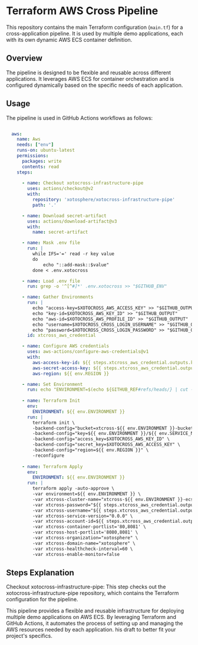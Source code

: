 # Terraform AWS Cross Pipeline

This repository contains the main Terraform configuration (`main.tf`) for a cross-application pipeline. It is used by multiple demo applications, each with its own dynamic AWS ECS container definition.

## Overview

The pipeline is designed to be flexible and reusable across different applications. It leverages AWS ECS for container orchestration and is configured dynamically based on the specific needs of each application.

## Usage

The pipeline is used in GitHub Actions workflows as follows:

```yaml

  aws:
    name: Aws
    needs: ["env"]
    runs-on: ubuntu-latest
    permissions:
      packages: write
      contents: read
    steps:
      
      - name: Checkout xotocross-infrastructure-pipe
        uses: actions/checkout@v2
        with:
          repository: 'xotosphere/xotocross-infrastructure-pipe'
          path: '.'

      - name: Download secret-artifact
        uses: actions/download-artifact@v3
        with:
          name: secret-artifact

      - name: Mask .env file
        run: |
          while IFS='=' read -r key value
          do
              echo "::add-mask::$value"
          done < .env.xotocross

      - name: Load .env file
        run: grep -o '^[^#]*' .env.xotocross >> "$GITHUB_ENV"

      - name: Gather Environments
        run: |
          echo "access-key=$XOTOCROSS_AWS_ACCESS_KEY" >> "$GITHUB_OUTPUT"
          echo "key-id=$XOTOCROSS_AWS_KEY_ID" >> "$GITHUB_OUTPUT"
          echo "aws-id=$XOTOCROSS_AWS_PROFILE_ID" >> "$GITHUB_OUTPUT"
          echo "username=$XOTOCROSS_CROSS_LOGIN_USERNAME" >> "$GITHUB_OUTPUT"
          echo "password=$XOTOCROSS_CROSS_LOGIN_PASSWORD" >> "$GITHUB_OUTPUT"
        id: xtcross_aws_credential

      - name: Configure AWS credentials
        uses: aws-actions/configure-aws-credentials@v1
        with:
          aws-access-key-id: ${{ steps.xtcross_aws_credential.outputs.key-id }}
          aws-secret-access-key: ${{ steps.xtcross_aws_credential.outputs.access-key }}
          aws-region: ${{ env.REGION }}

      - name: Set Environment
        run: echo "ENVIRONMENT=$(echo ${GITHUB_REF#refs/heads/} | cut -d'/' -f 2)" >> $GITHUB_ENV
          
      - name: Terraform Init
        env:
          ENVIRONMENT: ${{ env.ENVIRONMENT }}
        run: |
          terraform init \
          -backend-config="bucket=xtcross-${{ env.ENVIRONMENT }}-bucket" \
          -backend-config="key=${{ env.ENVIRONMENT }}/${{ env.SERVICE_NAME }}/${{ env.SERVICE_NAME }}.tfstate" \
          -backend-config="access_key=$XOTOCROSS_AWS_KEY_ID" \
          -backend-config="secret_key=$XOTOCROSS_AWS_ACCESS_KEY" \
          -backend-config="region=${{ env.REGION }}" \
          -reconfigure
      
      - name: Terraform Apply
        env:
          ENVIRONMENT: ${{ env.ENVIRONMENT }}
        run: |
          terraform apply -auto-approve \
          -var environment=${{ env.ENVIRONMENT }} \
          -var xtcross-cluster-name="xtcross-${{ env.ENVIRONMENT }}-ecs" \
          -var xtcross-password="${{ steps.xtcross_aws_credential.outputs.password }}" \
          -var xtcross-username="${{ steps.xtcross_aws_credential.outputs.username }}" \
          -var xtcross-service-version="0.0.0" \
          -var xtcross-account-id=${{ steps.xtcross_aws_credential.outputs.aws-id }} \
          -var xtcross-container-portlist='80,8081' \
          -var xtcross-host-portlist='8080,8081' \
          -var xtcross-organization="xotosphere" \
          -var xtcross-domain-name="xotosphere" \
          -var xtcross-healthcheck-interval=60 \
          -var xtcross-enable-monitor=false
```

## Steps Explanation

Checkout xotocross-infrastructure-pipe: This step checks out the xotocross-infrastructure-pipe repository, which contains the Terraform configuration for the pipeline.

This pipeline provides a flexible and reusable infrastructure for deploying multiple demo applications on AWS ECS. By leveraging Terraform and GitHub Actions, it automates the process of setting up and managing the AWS resources needed by each application.
his draft to better fit your project's specifics.
